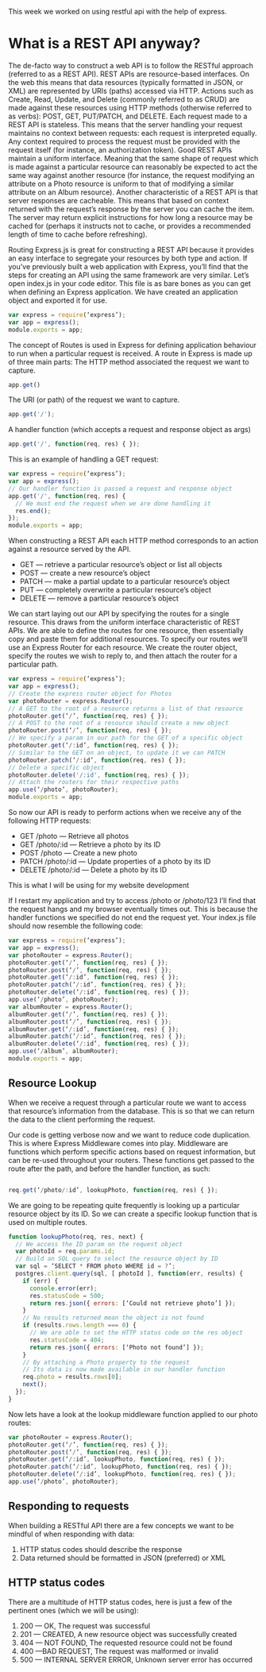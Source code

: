 This week we worked on using restful api with the help of express.

# What is a REST API anyway?
The de-facto way to construct a web API is to follow the RESTful approach (referred to as a REST API).
REST APIs are resource-based interfaces. On the web this means that data resources (typically formatted in JSON, or XML) are represented by URIs (paths) accessed via HTTP.
Actions such as Create, Read, Update, and Delete (commonly referred to as CRUD) are made against these resources using HTTP methods (otherwise referred to as verbs): POST, GET, PUT/PATCH, and DELETE.
Each request made to a REST API is stateless. This means that the server handling your request maintains no context between requests: each request is interpreted equally. Any context required to process the request must be provided with the request itself (for instance, an authorization token).
Good REST APIs maintain a uniform interface. Meaning that the same shape of request which is made against a particular resource can reasonably be expected to act the same way against another resource (for instance, the request modifying an attribute on a Photo resource is uniform to that of modifying a similar attribute on an Album resource).
Another characteristic of a REST API is that server responses are cacheable. This means that based on context returned with the request’s response by the server you can cache the item. The server may return explicit instructions for how long a resource may be cached for (perhaps it instructs not to cache, or provides a recommended length of time to cache before refreshing).

Routing
Express.js is great for constructing a REST API because it provides an easy interface to segregate your resources by both type and action.
If you’ve previously built a web application with Express, you’ll find that the steps for creating an API using the same framework are very similar.
Let’s open index.js in your code editor.
This file is as bare bones as you can get when defining an Express application. We have created an application object and exported it for use.
```javascript
var express = require(‘express’);
var app = express();
module.exports = app;
```
The concept of Routes is used in Express for defining application behaviour to run when a particular request is received.
A route in Express is made up of three main parts:
The HTTP method associated the request we want to capture.
```javascript
app.get()
```
The URI (or path) of the request we want to capture.
```javascript
app.get('/');
```
A handler function (which accepts a request and response object as args)
```javascript
app.get('/', function(req, res) { });
```
This is an example of handling a GET request:

```javascript
var express = require(‘express’);
var app = express();
// Our handler function is passed a request and response object
app.get('/', function(req, res) {
  // We must end the request when we are done handling it
  res.end();
});
module.exports = app;
```

When constructing a REST API each HTTP method corresponds to an action against a resource served by the API.
* GET — retrieve a particular resource’s object or list all objects
* POST — create a new resource’s object
* PATCH — make a partial update to a particular resource’s object
* PUT — completely overwrite a particular resource’s object
* DELETE — remove a particular resource’s object

We can start laying out our API by specifying the routes for a single resource. This draws from the uniform interface characteristic of REST APIs. We are able to define the routes for one resource, then essentially copy and paste them for additional resources.
To specify our routes we’ll use an Express Router for each resource. We create the router object, specify the routes we wish to reply to, and then attach the router for a particular path.

```javascript
var express = require(‘express’);
var app = express();
// Create the express router object for Photos
var photoRouter = express.Router();
// A GET to the root of a resource returns a list of that resource
photoRouter.get(‘/’, function(req, res) { });
// A POST to the root of a resource should create a new object
photoRouter.post(‘/’, function(req, res) { });
// We specify a param in our path for the GET of a specific object
photoRouter.get(‘/:id’, function(req, res) { });
// Similar to the GET on an object, to update it we can PATCH
photoRouter.patch(‘/:id’, function(req, res) { });
// Delete a specific object
photoRouter.delete('/:id', function(req, res) { });
// Attach the routers for their respective paths
app.use(‘/photo’, photoRouter);
module.exports = app;
```

So now our API is ready to perform actions when we receive any of the following HTTP requests:

* GET /photo — Retrieve all photos
* GET /photo/:id — Retrieve a photo by its ID
* POST /photo — Create a new photo
* PATCH /photo/:id — Update properties of a photo by its ID
* DELETE /photo/:id — Delete a photo by its ID

This is what I will be using for my website development

If I restart my application and try to access /photo or /photo/123 I’ll find that the request hangs and my browser eventually times out. This is because the handler functions we specified do not end the request yet.
Your index.js file should now resemble the following code:

```javascript
var express = require(‘express’);
var app = express();
var photoRouter = express.Router();
photoRouter.get(‘/’, function(req, res) { });
photoRouter.post(‘/’, function(req, res) { });
photoRouter.get(‘/:id’, function(req, res) { });
photoRouter.patch(‘/:id’, function(req, res) { });
photoRouter.delete(‘/:id’, function(req, res) { });
app.use(‘/photo’, photoRouter);
var albumRouter = express.Router();
albumRouter.get(‘/’, function(req, res) { });
albumRouter.post(‘/’, function(req, res) { });
albumRouter.get(‘/:id’, function(req, res) { });
albumRouter.patch(‘/:id’, function(req, res) { });
albumRouter.delete(‘/:id’, function(req, res) { });
app.use(‘/album’, albumRouter);
module.exports = app;
```

## Resource Lookup
When we receive a request through a particular route we want to access that resource’s information from the database. This is so that we can return the data to the client performing the request.

Our code is getting verbose now and we want to reduce code duplication. This is where Express Middleware comes into play. Middleware are functions which perform specific actions based on request information, but can be re-used throughout your routers. These functions get passed to the route after the path, and before the handler function, as such:

```javascript

req.get(‘/photo/:id’, lookupPhoto, function(req, res) { });

```
We are going to be repeating quite frequently is looking up a particular resource object by its ID. So we can create a specific lookup function that is used on multiple routes.

```javascript
function lookupPhoto(req, res, next) {
  // We access the ID param on the request object
  var photoId = req.params.id;
  // Build an SQL query to select the resource object by ID
  var sql = ‘SELECT * FROM photo WHERE id = ?’;
  postgres.client.query(sql, [ photoId ], function(err, results) {
    if (err) {
      console.error(err);
      res.statusCode = 500;
      return res.json({ errors: [‘Could not retrieve photo’] });
    }
    // No results returned mean the object is not found
    if (results.rows.length === 0) {
      // We are able to set the HTTP status code on the res object
      res.statusCode = 404;
      return res.json({ errors: [‘Photo not found’] });
    }
    // By attaching a Photo property to the request
    // Its data is now made available in our handler function
    req.photo = results.rows[0];
    next();
  });
}
```

Now lets have a look at the lookup middleware function applied to our photo routes:

```javascript
var photoRouter = express.Router();
photoRouter.get(‘/’, function(req, res) { });
photoRouter.post(‘/’, function(req, res) { });
photoRouter.get(‘/:id’, lookupPhoto, function(req, res) { });
photoRouter.patch(‘/:id’, lookupPhoto, function(req, res) { });
photoRouter.delete(‘/:id’, lookupPhoto, function(req, res) { });
app.use(‘/photo’, photoRouter);
```
## Responding to requests
When building a RESTful API there are a few concepts we want to be mindful of when responding with data:
1. HTTP status codes should describe the response
2. Data returned should be formatted in JSON (preferred) or XML

## HTTP status codes
There are a multitude of HTTP status codes, here is just a few of the pertinent ones (which we will be using):
1. 200 — OK, The request was successful
2. 201 — CREATED, A new resource object was successfully created
3. 404 — NOT FOUND, The requested resource could not be found
4. 400 —BAD REQUEST, The request was malformed or invalid
5. 500 — INTERNAL SERVER ERROR, Unknown server error has occurred